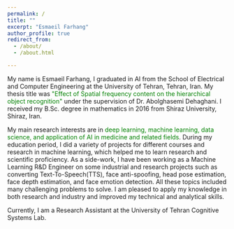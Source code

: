 ```yaml
---
permalink: /
title: ""
excerpt: "Esmaeil Farhang"
author_profile: true
redirect_from: 
  - /about/
  - /about.html

---
```

My name is Esmaeil Farhang, I graduated in AI from the School of Electrical and Computer Engineering at the University of Tehran, Tehran, Iran. My thesis title was <font color="green">"Effect of Spatial frequency content on the hierarchical object recognition"</font> under the supervision of Dr. Abolghasemi Dehaghani. I received my B.Sc. degree in mathematics in 2016 from Shiraz University, Shiraz, Iran.  

My main research interests are in <font color="green"> deep learning, machine learning, data science, and application of AI in medicine and related fields</font>. During my education period, I did a variety of projects for different courses and research in machine learning, which helped me to learn research and scientific proficiency. As a side-work, I have been working as a Machine Learning R&D Engineer on some industrial and research projects such as converting Text-To-Speech(TTS), face anti-spoofing, head pose estimation, face depth estimation, and face emotion detection. All these topics included many challenging problems to solve. I am pleased to apply my knowledge in both research and industry and improved my technical and analytical skills. 

Currently, I am a Research Assistant at the University of Tehran Cognitive Systems Lab.

<!-- I will be a senior from department of ECE at the University of Tehran, Tehran, Iran. I received my B.Sc. degree in 2016 from the Shiraz University, Shiraz, Iran. Since September 2017, I started my Master's program under the supervision of Dr. Abolghasemi Dehaghani. 

My main research interests in the <font color="green"> system and computational neuroscience, deep learning, and  machine learning.</font> As a side-work, I have been a member of HiBrainy working on some industrial projects including (TTS)Text-To-Speech, face anti-spoofing, liveness detection, head pose estimation, face depth estimation, and face emotion detection. 

All these topics include many challenging problems to solve and I'm really happy to use my learning knowledge in both research and industry. Currently, I am Research Assistant at the University of Tehran Cognitive Systems Lab. -->
